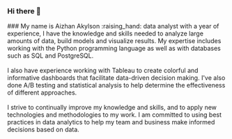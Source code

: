 ### Hi there 👋

<!-- <p><a href="https://www.linkedin.com/in/akylson"><img src="https://img.shields.io/badge/linkedin-%230077B5.svg?&style=for-the-badge&logo=linkedin&logoColor=white" height=25></a> <a href="https://medium.com/@akylson"><img src="https://img.shields.io/badge/medium-%2312100E.svg?&style=for-the-badge&logo=medium&logoColor=white" height=25></a></p> --!>

### My name is Aizhan Akylson :raising_hand: 
data analyst with a year of experience, I have the knowledge and skills needed to analyze large amounts of data, build models and visualize results. My expertise includes working with the Python programming language as well as with databases such as SQL and PostgreSQL.
<br><br>
I also have experience working with Tableau to create colorful and informative dashboards that facilitate data-driven decision making. I've also done A/B testing and statistical analysis to help determine the effectiveness of different approaches.
<br><br>
I strive to continually improve my knowledge and skills, and to apply new technologies and methodologies to my work. I am committed to using best practices in data analytics to help my team and business make informed decisions based on data.
